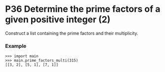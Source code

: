# P36 Determine the prime factors of a given positive integer (2)

Construct a list containing the prime factors and their multiplicity.

### Example
```
>>> import main
>>> main.prime_factors_multi(315)
[[3, 2], [5, 1], [7, 1]]
```
